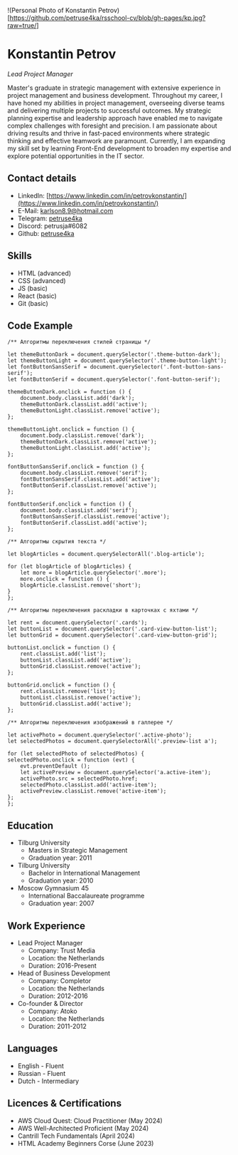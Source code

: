 !(Personal Photo of Konstantin Petrov)[https://github.com/petruse4ka/rsschool-cv/blob/gh-pages/kp.jpg?raw=true/]
# Konstantin Petrov
*Lead Project Manager*

Master's graduate in strategic management with extensive experience in project management and business development. Throughout my career, I have honed my abilities in project management, overseeing diverse teams and delivering multiple projects to successful outcomes. My strategic planning expertise and leadership approach have enabled me to navigate complex challenges with foresight and precision. I am passionate about driving results and thrive in fast-paced environments where strategic thinking and effective teamwork are paramount. Currently, I am expanding my skill set by learning Front-End development to broaden my expertise and explore potential opportunities in the IT sector.

## Contact details
* LinkedIn: [https://www.linkedin.com/in/petrovkonstantin/](https://www.linkedin.com/in/petrovkonstantin/)
* E-Mail: karlson8.9@hotmail.com
* Telegram: [petruse4ka](https://t.me/petruse4ka)
* Discord: petrusja#6082
* Github: [petruse4ka](https://github.com/petruse4ka)

## Skills
* HTML (advanced)
* CSS (advanced)
* JS (basic)
* React (basic)
* Git (basic)

## Code Example
```
/** Алгоритмы переключения стилей страницы */

let themeButtonDark = document.querySelector('.theme-button-dark');
let themeButtonLight = document.querySelector('.theme-button-light');
let fontButtonSansSerif = document.querySelector('.font-button-sans-serif');
let fontButtonSerif = document.querySelector('.font-button-serif');

themeButtonDark.onclick = function () {
    document.body.classList.add('dark');
    themeButtonDark.classList.add('active');
    themeButtonLight.classList.remove('active');
};

themeButtonLight.onclick = function () {
    document.body.classList.remove('dark');
    themeButtonDark.classList.remove('active');
    themeButtonLight.classList.add('active');
};

fontButtonSansSerif.onclick = function () {
    document.body.classList.remove('serif');
    fontButtonSansSerif.classList.add('active');
    fontButtonSerif.classList.remove('active');
};

fontButtonSerif.onclick = function () {
    document.body.classList.add('serif');
    fontButtonSansSerif.classList.remove('active');
    fontButtonSerif.classList.add('active');
};

/** Алгоритмы скрытия текста */

let blogArticles = document.querySelectorAll('.blog-article');

for (let blogArticle of blogArticles) {
    let more = blogArticle.querySelector('.more');
    more.onclick = function () {
    blogArticle.classList.remove('short');
}
};

/** Алгоритмы переключения раскладки в карточках с яхтами */

let rent = document.querySelector('.cards');
let buttonList = document.querySelector('.card-view-button-list');
let buttonGrid = document.querySelector('.card-view-button-grid');

buttonList.onclick = function () {
    rent.classList.add('list');
    buttonList.classList.add('active');
    buttonGrid.classList.remove('active');
};

buttonGrid.onclick = function () {
    rent.classList.remove('list');
    buttonList.classList.remove('active');
    buttonGrid.classList.add('active');
};

/** Алгоритмы переключения изображений в галлерее */

let activePhoto = document.querySelector('.active-photo');
let selectedPhotos = document.querySelectorAll('.preview-list a');

for (let selectedPhoto of selectedPhotos) {
selectedPhoto.onclick = function (evt) {
    evt.preventDefault ();
    let activePreview = document.querySelector('a.active-item');
    activePhoto.src = selectedPhoto.href;
    selectedPhoto.classList.add('active-item');
    activePreview.classList.remove('active-item');
};
};
```

## Education
* Tilburg University
    * Masters in Strategic Management
    * Graduation year: 2011
* Tilburg University
    * Bachelor in International Management
    * Graduation year: 2010
* Moscow Gymnasium 45
    * International Baccalaureate programme
    * Graduation year: 2007

## Work Experience
* Lead Project Manager
    * Company: Trust Media
    * Location: the Netherlands
    * Duration: 2016-Present
* Head of Business Development
    * Company: Completor
    * Location: the Netherlands
    * Duration: 2012-2016
* Co-founder & Director
    * Company: Atoko
    * Location: the Netherlands
    * Duration: 2011-2012

## Languages
* English - Fluent
* Russian - Fluent
* Dutch - Intermediary

## Licences & Certifications
* AWS Cloud Quest: Cloud Practitioner (May 2024)
* AWS Well-Architected Proficient (May 2024)
* Cantrill Tech Fundamentals (April 2024)
* HTML Academy Beginners Corse (June 2023)